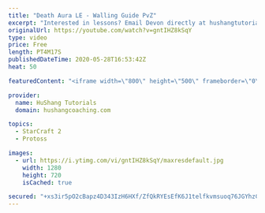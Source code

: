 ```yaml
---
title: "Death Aura LE - Walling Guide PvZ"
excerpt: "Interested in lessons? Email Devon directly at hushangtutorials@outlook.com ------------------------------------------------------------------------------------------------------- Want to support HuShang Tutorials directly? Patreon is a website where you can contribute a monthly donation that will help"
originalUrl: https://youtube.com/watch?v=gntIHZ8kSqY
type: video
price: Free
length: PT4M17S
publishedDateTime: 2020-05-28T16:53:42Z
heat: 50

featuredContent: "<iframe width=\"800\" height=\"500\" frameborder=\"0\" src=\"https://www.youtube.com/embed/gntIHZ8kSqY\" allow=\"accelerometer; autoplay; encrypted-media; gyroscope; picture-in-picture\" allowfullscreen></iframe>"

provider:
  name: HuShang Tutorials
  domain: hushangcoaching.com

topics:
  - StarCraft 2
  - Protoss

images:
  - url: https://i.ytimg.com/vi/gntIHZ8kSqY/maxresdefault.jpg
    width: 1280
    height: 720
    isCached: true

secured: "+xs3ir5pO2cBapz4D343IzH6HXf/ZfQkRYEsEfK6J1telfkvmsuoq76JGYhzCaPTVRrFqCJUV+URnntaxDaiWaYx8LR6xPQIdUE9iw9Ew+OUcfPs06MyZEu9Q+INApDM3KlKXr+Hvl5AFMABf2z+xu7rnhI+PEQ5xFAWut65C+EbW2Pf8JXGNv8yGghRapkjjMomBA8R3XAWrylcl6G29nX9wZ7XdeGUOwJWejKfolfhY2GJEfxE8bEmwm1C8K9hBfOKdQiPpqDgsJOSsHpJ3Pp/u/AD//9OQf2rirNSEoD7rP/vrgrgkK1/f3sJsnzy1IeF05Ni/ogEUxWuF6LuLTXRRdklDaEHJoaS8TMpHsO6EiQF+H2T8nHxDIHMGLVaOn1qGISMk4Y7azRzRvnbxFtBwqZWqbRYia2idnsfjzo=;H0LSNsmOioIJbR0Cq17LEg=="
---
```


